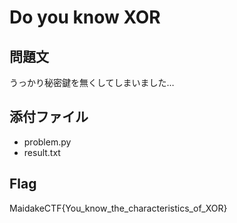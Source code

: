 # Do you know XOR

## 問題文
うっかり秘密鍵を無くしてしまいました…

## 添付ファイル
- problem.py
- result.txt

## Flag
MaidakeCTF{You_know_the_characteristics_of_XOR}

